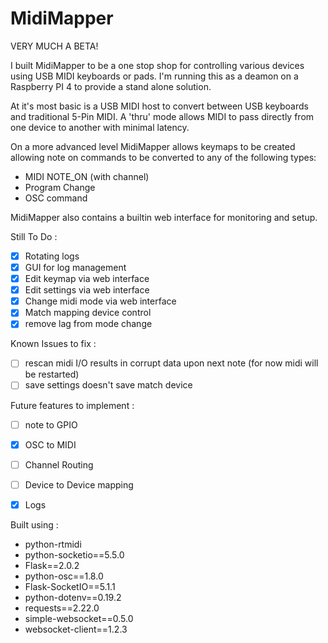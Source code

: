 # MidiMapper

VERY MUCH A BETA!

I built MidiMapper to be a one stop shop for controlling various devices using USB MIDI keyboards or pads.  I'm running this as a deamon on a Raspberry PI 4 to provide a stand alone solution.

At it's most basic is a USB MIDI host to convert between USB keyboards and traditional 5-Pin MIDI. A 'thru' mode allows MIDI to pass directly from one device to another with minimal latency.

On a more advanced level MidiMapper allows keymaps to be created allowing note on commands to be converted to any of the following types:

- MIDI NOTE_ON (with channel)
- Program Change
- OSC command

MidiMapper also contains a builtin web interface for monitoring and setup.

Still To Do :
- [x] Rotating logs
- [x] GUI for log management
- [x] Edit keymap via web interface
- [x] Edit settings via web interface
- [x] Change midi mode via web interface
- [x] Match mapping device control
- [x] remove lag from mode change

Known Issues to fix :
- [ ] rescan midi I/O results in corrupt data upon next note (for now midi will be restarted)
- [ ] save settings doesn't save match device

Future features to implement :
- [ ] note to GPIO
- [x] OSC to MIDI
- [ ] Channel Routing
- [ ] Device to Device mapping
- [X] Logs


Built using :
- python-rtmidi
- python-socketio==5.5.0
- Flask==2.0.2
- python-osc==1.8.0
- Flask-SocketIO==5.1.1
- python-dotenv==0.19.2
- requests==2.22.0
- simple-websocket==0.5.0
- websocket-client==1.2.3
